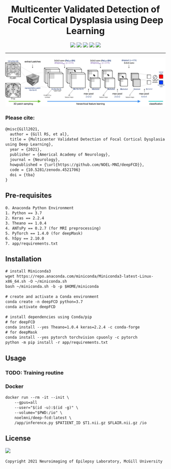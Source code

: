 <h1 align="center">
  <b>Multicenter Validated Detection of Focal Cortical Dysplasia using Deep Learning</b><br>
</h1>

<p align="center">
      <a href="https://www.python.org/">
        <img src="https://img.shields.io/badge/Python-3.7-ff69b4.svg" /></a>
      <a href= "https://keras.io/">
        <img src="https://img.shields.io/badge/Keras-2.2.4-2BAF2B.svg" /></a>
      <a href= "https://github.com/Theano/Theano">
        <img src="https://img.shields.io/badge/Theano-1.0.4-2BAF2B.svg" /></a>
      <a href= "https://github.com/NOEL-MNI/deepFCD/blob/main/LICENSE">
        <img src="https://img.shields.io/badge/License-BSD%203--Clause-blue.svg" /></a>
      <a href= "https://zenodo.org/deposit/4521706">
        <img src="https://zenodo.org/badge/4521706.svg" /></a>
</p>


------------------------

![](assets/diagram.jpg)

### Please cite:
```TeX
@misc{Gill2021,
  author = {Gill RS, et al},
  title = {Multicenter Validated Detection of Focal Cortical Dysplasia using Deep Learning},
  year = {2021},
  publisher = {Americal Academy of Neurology},
  journal = {Neurology},
  howpublished = {\url{https://github.com/NOEL-MNI/deepFCD}},
  code = {10.5281/zenodo.4521706}
  doi = {tba}
}
```

## Pre-requisites
```console
0. Anaconda Python Environment
1. Python == 3.7
2. Keras == 2.2.4
3. Theano == 1.0.4
4. ANTsPy == 0.2.7 (for MRI preprocessing)
5. PyTorch == 1.4.0 (for deepMask)
6. h5py == 2.10.0
7. app/requirements.txt
```

## Installation

```console
# install Miniconda3
wget https://repo.anaconda.com/miniconda/Miniconda3-latest-Linux-x86_64.sh -O ~/miniconda.sh
bash ~/miniconda.sh -b -p $HOME/miniconda

# create and activate a Conda environment
conda create -n deepFCD python=3.7
conda activate deepFCD

# install dependencies using Conda/pip
# for deepFCD
conda install --yes Theano=1.0.4 keras=2.2.4 -c conda-forge
# for deepMask
conda install --yes pytorch torchvision cpuonly -c pytorch
python -m pip install -r app/requirements.txt
```


## Usage
### TODO: Training routine
### Docker
```console
docker run --rm -it --init \
    --gpus=all
    --user="$(id -u):$(id -g)" \
    --volume="$PWD:/io" \
    noelmni/deep-fcd:latest \
    /app/inference.py $PATIENT_ID $T1.nii.gz $FLAIR.nii.gz /io
```

## License
<a href= "https://opensource.org/licenses/BSD-3-Clause"><img src="https://img.shields.io/badge/License-BSD%203--Clause-blue.svg" /></a>

```console
Copyright 2021 Neuroimaging of Epilepsy Laboratory, McGill University
```
